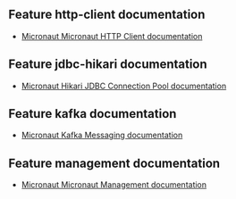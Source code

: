 ## Feature http-client documentation

- [Micronaut Micronaut HTTP Client documentation](https://docs.micronaut.io/latest/guide/index.html#httpClient)

## Feature jdbc-hikari documentation

- [Micronaut Hikari JDBC Connection Pool documentation](https://micronaut-projects.github.io/micronaut-sql/latest/guide/index.html#jdbc)

## Feature kafka documentation

- [Micronaut Kafka Messaging documentation](https://micronaut-projects.github.io/micronaut-kafka/latest/guide/index.html)

## Feature management documentation

- [Micronaut Micronaut Management documentation](https://docs.micronaut.io/latest/guide/index.html#management)


